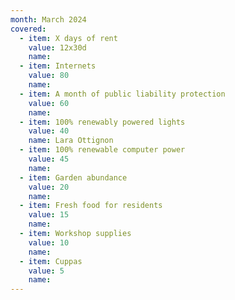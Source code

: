 ```yaml
---
month: March 2024
covered:
  - item: X days of rent
    value: 12x30d
    name: 
  - item: Internets
    value: 80
    name: 
  - item: A month of public liability protection
    value: 60
    name: 
  - item: 100% renewably powered lights
    value: 40
    name: Lara Ottignon
  - item: 100% renewable computer power
    value: 45
    name: 
  - item: Garden abundance
    value: 20
    name: 
  - item: Fresh food for residents
    value: 15
    name: 
  - item: Workshop supplies
    value: 10
    name: 
  - item: Cuppas
    value: 5
    name: 
---
```

